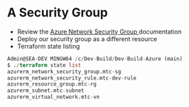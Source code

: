 # A Security Group

- Review the [Azure Network Security Group ](https://registry.terraform.io/providers/hashicorp/azurerm/latest/docs/resources/network_security_group)documentation
- Deploy our security group as a different resource
- Terraform state listing
```terraform
Admin@SEA-DEV MINGW64 /c/Dev-Build/Dev-Build-Azure (main)
$ ./terraform state list
azurerm_network_security_group.mtc-sg
azurerm_network_security_rule.mtc-dev-rule
azurerm_resource_group.mtc-rg
azurerm_subnet.mtc-subnet
azurerm_virtual_network.mtc-vn
```
